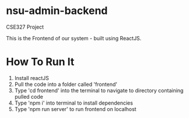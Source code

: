 # nsu-admin-backend
CSE327 Project

This is the Frontend of our system - built using ReactJS.

# How To Run It

1. Install reactJS
2. Pull the code into a folder called 'frontend'
3. Type 'cd frontend' into the terminal to navigate to directory containing pulled code
4. Type 'npm i' into terminal to install dependencies
5. Type 'npm run server' to run frontend on localhost

